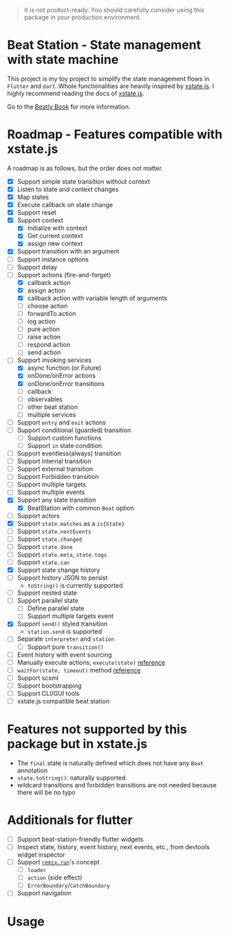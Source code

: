 > It is not product-ready. You should carefully consider using this package
> in your production environment.

# Beat Station - State management with state machine

This project is my toy project to simplify the state management flows in `Flutter` and `dart`. Whole functionalities are heavily inspired by [xstate.js](https://xstate.js.org).
I highly recommend reading the docs of [xstate.js](https://xstate.js.org).

Go to the [Beatly Book](https://book.beatly.dev/) for more information.

# Roadmap - Features compatible with xstate.js

A roadmap is as follows, but the order does not matter.

- [x] Support simple state transition without context
- [x] Listen to state and context changes
- [x] Map states
- [x] Execute callback on state change
- [x] Support reset
- [x] Support context
  - [x] Initialize with context
  - [x] Get current context
  - [x] assign new context
- [x] Support transition with an argument
- [ ] Support instance options
- [ ] Support delay
- [ ] Support actions (fire-and-forget)
  - [x] callback action
  - [x] assign action
  - [x] callback action with variable length of arguments
  - [ ] choose action
  - [ ] forwardTo action
  - [ ] log action
  - [ ] pure action
  - [ ] raise action
  - [ ] respond action
  - [ ] send action
- [ ] Support invoking services
  - [x] async function (or Future)
  - [x] onDone/onError actions
  - [x] onDone/onError transitions
  - [ ] callback
  - [ ] observables
  - [ ] other beat station
  - [ ] multiple services
- [ ] Support `entry` and `exit` actions
- [ ] Support conditional (guarded) transition
  - [ ] Support custom functions
  - [ ] Support `in` state condition
- [ ] Support eventless(always) transition
- [ ] Support internal transition
- [ ] Support external transition
- [ ] Support Forbidden transition
- [ ] Support multiple targets
- [ ] Support multiple events
- [x] Support any state transition
  - [x] BeatStation with common `Beat` option
- [ ] Support actors
- [x] Support `state.matches` as a `is{State}`
- [ ] Support `state.nextEvents`
- [ ] Support `state.changed`
- [ ] Support `state.done`
- [ ] Support `state.meta`, `state.tags`
- [ ] Support `state.can`
- [x] Support state change history
- [ ] Support history JSON to persist
  - `toString()` is currently supported
- [ ] Support nested state
- [ ] Support parallel state
  - [ ] Define parallel state
  - [ ] Support multiple targets event
- [x] Support `send()` styled transition
  - `station.send` is supported
- [ ] Separate `interpreter` and `station`
  - [ ] Support pure `transition()`
- [ ] Event history with event sourcing
- [ ] Manually execute actions, `execute(state)` [reference](https://xstate.js.org/docs/guides/interpretation.html#executing-actions)
- [ ] `waitFor(state, timeout)` method [reference](https://xstate.js.org/docs/guides/interpretation.html#waitfor)
- [ ] Support scxml
- [ ] Support bootstrapping
- [ ] Support CLI/GUI tools
- [ ] xstate.js compatible beat station

# Features not supported by this package but in xstate.js

- The `final` state is naturally defined which does not have any `Beat` annotation
- `state.toString()`: naturally supported
- wildcard transitions and forbidden transitions are not needed because there will be no typo

# Additionals for flutter

- [ ] Support beat-station-friendly flutter widgets
- [ ] Inspect state, history, event history, next events, etc., from devtools widget inspector
- [ ] Support [`remix.run`](https://remix.run)'s concept
  - [ ] `loader`
  - [ ] `action` (side effect)
  - [ ] `ErrorBoundary`/`CatchBoundary`
- [ ] Support navigation

# Usage
